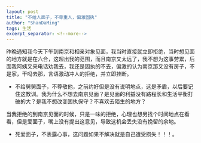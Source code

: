 ```yaml
---
layout: post
title: "不给人面子，不尊重人，偏激固执"
author: "ShanDaMing"
tags: 生活
excerpt_separator: <!--more-->
---
```


昨晚通知我今天下午到南京和相亲对象见面，<!--more-->我当时直接就立即拒绝，当时想见面的地方就是在六合，这超出我的范围，而且南京又太远了，我不想为这事劳累，后面我阿姨又来电话劝我去，我还是固执的不去，偏激的认为南京那又没有房子，不是家，干吗去那，言语激动冲人的拒绝，并立即挂断。
* 不给舅舅面子，不尊敬他，之前约好但是没有说明地点，这是矛盾，以后要记住这教训。我为什么不想去南京见面？是见面的利益没有路程长和生活平衡打破的大？是我不想改变固执保守？不喜欢去陌生的地方？

当我拒绝的到南京见面的时候，只是一味的拒绝，心理也想另找个时间地点在看看，但是爱面子，嘴上没有提出这意见，导致这机会丢失没有挽留的余地。
* 死爱面子，不表露心事，这问题如果不解决就是自己遭受损失！！！。
